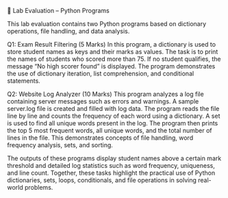 📘 Lab Evaluation – Python Programs

This lab evaluation contains two Python programs based on dictionary operations, file handling, and data analysis.

Q1: Exam Result Filtering (5 Marks)
In this program, a dictionary is used to store student names as keys and their marks as values.
The task is to print the names of students who scored more than 75.
If no student qualifies, the message “No high scorer found” is displayed.
The program demonstrates the use of dictionary iteration, list comprehension, and conditional statements.

Q2: Website Log Analyzer (10 Marks)
This program analyzes a log file containing server messages such as errors and warnings.
A sample server.log file is created and filled with log data.
The program reads the file line by line and counts the frequency of each word using a dictionary.
A set is used to find all unique words present in the log.
The program then prints the top 5 most frequent words, all unique words, and the total number of lines in the file.
This demonstrates concepts of file handling, word frequency analysis, sets, and sorting.

The outputs of these programs display student names above a certain mark threshold and detailed log statistics such as word frequency, uniqueness, and line count. Together, these tasks highlight the practical use of Python dictionaries, sets, loops, conditionals, and file operations in solving real-world problems.
